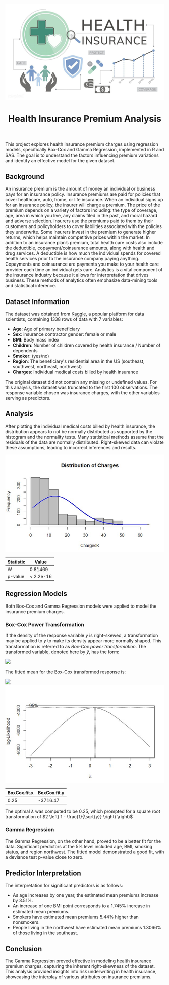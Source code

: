 <img src="health.jpg">
<body>
	<header>
		<h1> Health Insurance Premium Analysis </h1>
	</header>
<body>

<div class="section">
	<p>
This project explores health insurance premium charges using regression models, specifically Box-Cox and Gamma Regression, implemented in R and SAS. The goal is to understand the factors influencing premium variations and identify an effective model for the given dataset.
	</p>
</div>
<div class="section">
	<h2>Background</h2>
	<p>
		An insurance premium is the amount of money an individual or business pays for an insurance policy. Insurance premiums are paid for policies that cover healthcare, auto, home, or life insurance. When an individual signs up for an insurance policy, the insurer will charge a premium. The price of the premium depends on a variety of factors including: the type of coverage, age, area in which you live, any claims filed in the past, and moral hazard and adverse selection. Insurers use the premiums paid to them by their customers and policyholders to cover liabilities associated with the policies they underwrite. Some insurers invest in the premium to generate higher returns, which helps maintain competitive prices within the market. In addition to an insurance plan’s premium, total health care costs also include the deductible, copayment/coinsurance amounts, along with health and drug services. A deductible is how much the individual spends for covered health services prior to the insurance company paying anything. Copayments and coinsurance are payments you make to your health care provider each time an individual gets care. Analytics is a vital component of the insurance industry because it allows for interpretation that drives business. These methods of analytics often emphasize data-mining tools and
statistical inference.
	</p>
</div>

<div class="section">
	<h2>Dataset Information</h2>
	<p> The dataset was obtained from <a href="https://www.kaggle.com/datasets/mirichoi0218/insurance">Kaggle</a>, a popular platform for data scientists, containing 1338 rows of data with 7 variables:
</div>
<ul>
	<li><b>Age</b>: Age of primary beneficiary
	<li><b>Sex</b>: insurance contractor gender: female or male
	<li><b>BMI</b>: Body mass index
	<li><b>Children</b>: Number of children covered by health insurance / Number of dependents
	<li><b>Smoker</b>: (yes/no)
	<li><b>Region</b>: The beneficiary's residential area in the US (southeast, southwest, northeast, northwest)
	<li><b>Charges</b>: Individual medical costs billed by health insurance
</ul>
The original dataset did not contain any missing or undefined values. For this analysis, the dataset was truncated to the first 100 observations. The response variable chosen was insurance charges, with the other variables serving as predictors.
	</p>

<div class="section">
	<h2>Analysis</h2>
	<p>
		After plotting the individual medical costs billed by health insurance, the distribution appears to not be normally distributed as supported by the histogram and the normality tests. Many statistical methods assume that the residuals of the data are normally distributed. Right-skewed data can violate these assumptions, leading to incorrect inferences and results.
	</p>
<img src="charges.jpg" />

| Statistic | Value        |
|-----------|--------------|
| W         | 0.81469      |
| p-value   | < 2.2e-16    |

</div>
<div class="section">
	<h2>Regression Models</h2>
	<p>
Both Box-Cox and Gamma Regression models were applied to model the insurance premium charges.
	</p>
</div>

### Box-Cox Power Transformation

If the density of the response variable $y$ is right-skewed, a transformation may be applied to $y$ to make its density appear more normally shaped. This transformation is referred to as *Box-Cox power transformation*. The transformed variable, denoted here by $\tilde{y}$, has the form:

<img src="https://latex.codecogs.com/svg.image?\;\tilde{y}=\begin{cases}\frac{y^\lambda-1}{\lambda},&\text{if}\lambda\neq&space;0,\\\ln&space;y,&\text{if}\lambda=0.\end{cases}\;" />

The fitted mean for the Box-Cox transformed response is:

<img src="https://latex.codecogs.com/svg.image?\;\mathbb{E}(\tilde{y})=\mathbb{E}\left(\frac{y}{\lambda-1}\lambda\right)=\beta_0&plus;\beta_1&space;x_1&plus;\cdots&plus;\beta_k&space;x_k\;" />

<img src="boxcox.jpg" />

|BoxCox.fit.x | BoxCox.fit.y |
|-------------|--------------|
|0.25         |-3716.47      |

The optimal $\lambda$ was computed to be $0.25$, which prompted for a square root transformation of $2 \left( 1 - \frac{1}{\sqrt{y}} \right) \right)$

<div class="section">
	<h3>Gamma Regression</h3>
The Gamma Regression, on the other hand, proved to be a better fit for the data. Significant predictors at the 5% level included age, BMI, smoking status, and region northwest. The fitted model demonstrated a good fit, with a deviance test p-value close to zero.
</div>

<div class="section">
	<h2>Predictor Interpretation</h2>

The interpretation for significant predictors is as follows:

<ul>
	<li>As age increases by one year, the estimated mean premiums increase by 3.51%.
	<li>An increase of one BMI point corresponds to a 1.745% increase in estimated mean premiums.
	<li>Smokers have estimated mean premiums 5.44% higher than nonsmokers.
	<li>People living in the northwest have estimated mean premiums 1.3066% of those living in the southeast.
</div>

<div class="section">
	<h2>Conclusion</h2>

The Gamma Regression proved effective in modeling health insurance premium charges, capturing the inherent right-skewness of the dataset. This analysis provided insights into risk underwriting in health insurance, showcasing the interplay of various attributes on insurance premiums.
